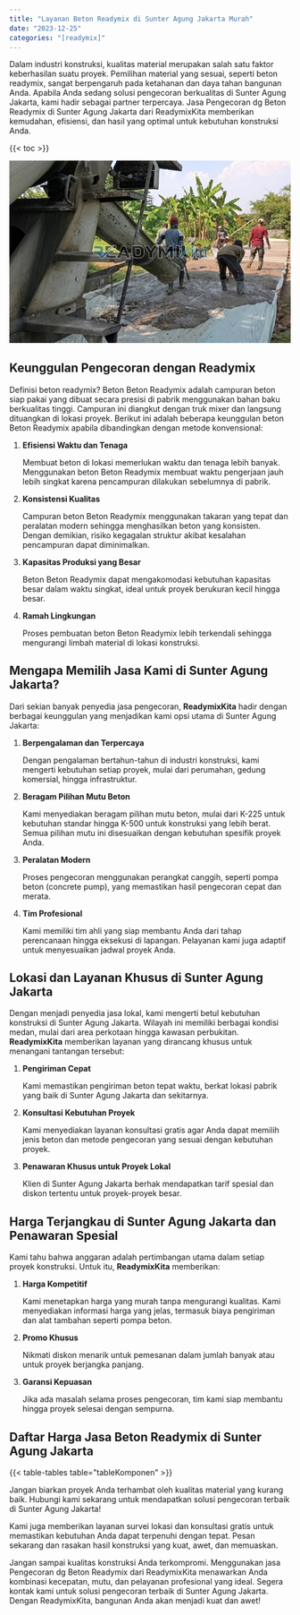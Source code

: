 ```yaml
---
title: "Layanan Beton Readymix di Sunter Agung Jakarta Murah"
date: "2023-12-25"
categories: "[readymix]"
---
```


Dalam industri konstruksi, kualitas material merupakan salah satu faktor keberhasilan suatu proyek. Pemilihan material yang sesuai, seperti beton readymix, sangat berpengaruh pada ketahanan dan daya tahan bangunan Anda. Apabila Anda sedang solusi pengecoran berkualitas di Sunter Agung Jakarta, kami hadir sebagai partner terpercaya. Jasa Pengecoran dg Beton Readymix di Sunter Agung Jakarta dari ReadymixKita memberikan kemudahan, efisiensi, dan hasil yang optimal untuk kebutuhan konstruksi Anda.

{{< toc >}}

![Layanan Beton Readymix di Sunter Agung Jakarta Murah](/images/readymix/cor-readymix-25.jpg)

## Keunggulan Pengecoran dengan Readymix

Definisi beton readymix? Beton Beton Readymix adalah campuran beton siap pakai yang dibuat secara presisi di pabrik menggunakan bahan baku berkualitas tinggi. Campuran ini diangkut dengan truk mixer dan langsung dituangkan di lokasi proyek. Berikut ini adalah beberapa keunggulan beton Beton Readymix apabila dibandingkan dengan metode konvensional:

1. **Efisiensi Waktu dan Tenaga**

   Membuat beton di lokasi memerlukan waktu dan tenaga lebih banyak. Menggunakan beton Beton Readymix membuat waktu pengerjaan jauh lebih singkat karena pencampuran dilakukan sebelumnya di pabrik.

2. **Konsistensi Kualitas**

   Campuran beton Beton Readymix menggunakan takaran yang tepat dan peralatan modern sehingga menghasilkan beton yang konsisten. Dengan demikian, risiko kegagalan struktur akibat kesalahan pencampuran dapat diminimalkan.

3. **Kapasitas Produksi yang Besar**

   Beton Beton Readymix dapat mengakomodasi kebutuhan kapasitas besar dalam waktu singkat, ideal untuk proyek berukuran kecil hingga besar.

4. **Ramah Lingkungan**

   Proses pembuatan beton Beton Readymix lebih terkendali sehingga mengurangi limbah material di lokasi konstruksi.

## Mengapa Memilih Jasa Kami di Sunter Agung Jakarta?

Dari sekian banyak penyedia jasa pengecoran, **ReadymixKita** hadir dengan berbagai keunggulan yang menjadikan kami opsi utama di Sunter Agung Jakarta:

1. **Berpengalaman dan Terpercaya**

   Dengan pengalaman bertahun-tahun di industri konstruksi, kami mengerti kebutuhan setiap proyek, mulai dari perumahan, gedung komersial, hingga infrastruktur.

2. **Beragam Pilihan Mutu Beton**

   Kami menyediakan beragam pilihan mutu beton, mulai dari K-225 untuk kebutuhan standar hingga K-500 untuk konstruksi yang lebih berat. Semua pilihan mutu ini disesuaikan dengan kebutuhan spesifik proyek Anda.

3. **Peralatan Modern**

   Proses pengecoran menggunakan perangkat canggih, seperti pompa beton (concrete pump), yang memastikan hasil pengecoran cepat dan merata.

4. **Tim Profesional**

   Kami memiliki tim ahli yang siap membantu Anda dari tahap perencanaan hingga eksekusi di lapangan. Pelayanan kami juga adaptif untuk menyesuaikan jadwal proyek Anda.

## Lokasi dan Layanan Khusus di Sunter Agung Jakarta

Dengan menjadi penyedia jasa lokal, kami mengerti betul kebutuhan konstruksi di Sunter Agung Jakarta. Wilayah ini memiliki berbagai kondisi medan, mulai dari area perkotaan hingga kawasan perbukitan. **ReadymixKita** memberikan layanan yang dirancang khusus untuk menangani tantangan tersebut:

1. **Pengiriman Cepat**

   Kami memastikan pengiriman beton tepat waktu, berkat lokasi pabrik yang baik di Sunter Agung Jakarta dan sekitarnya.

2. **Konsultasi Kebutuhan Proyek**

   Kami menyediakan layanan konsultasi gratis agar Anda dapat memilih jenis beton dan metode pengecoran yang sesuai dengan kebutuhan proyek.

3. **Penawaran Khusus untuk Proyek Lokal**

   Klien di Sunter Agung Jakarta berhak mendapatkan tarif spesial dan diskon tertentu untuk proyek-proyek besar.

## Harga Terjangkau di Sunter Agung Jakarta dan Penawaran Spesial

Kami tahu bahwa anggaran adalah pertimbangan utama dalam setiap proyek konstruksi. Untuk itu, **ReadymixKita** memberikan:

1. **Harga Kompetitif**

   Kami menetapkan harga yang murah tanpa mengurangi kualitas. Kami menyediakan informasi harga yang jelas, termasuk biaya pengiriman dan alat tambahan seperti pompa beton.

2. **Promo Khusus**

   Nikmati diskon menarik untuk pemesanan dalam jumlah banyak atau untuk proyek berjangka panjang.

3. **Garansi Kepuasan**

   Jika ada masalah selama proses pengecoran, tim kami siap membantu hingga proyek selesai dengan sempurna.

## Daftar Harga Jasa Beton Readymix di Sunter Agung Jakarta

{{< table-tables table="tableKomponen" >}}

Jangan biarkan proyek Anda terhambat oleh kualitas material yang kurang baik. Hubungi kami sekarang untuk mendapatkan solusi pengecoran terbaik di Sunter Agung Jakarta!

Kami juga memberikan layanan survei lokasi dan konsultasi gratis untuk memastikan kebutuhan Anda dapat terpenuhi dengan tepat. Pesan sekarang dan rasakan hasil konstruksi yang kuat, awet, dan memuaskan.

Jangan sampai kualitas konstruksi Anda terkompromi. Menggunakan jasa Pengecoran dg Beton Readymix dari ReadymixKita menawarkan Anda kombinasi kecepatan, mutu, dan pelayanan profesional yang ideal. Segera kontak kami untuk solusi pengecoran terbaik di Sunter Agung Jakarta. Dengan ReadymixKita, bangunan Anda akan menjadi kuat dan awet!
